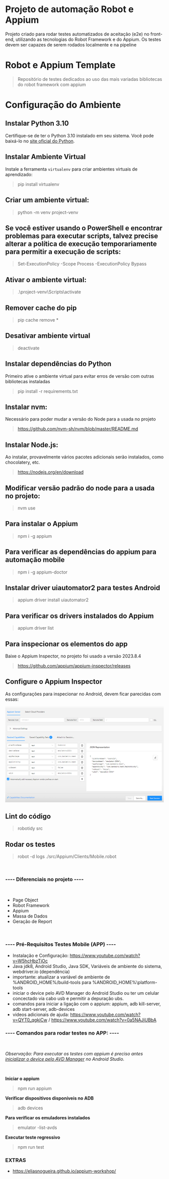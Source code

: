 # Projeto de automação Robot e Appium
Projeto criado para rodar testes automatizados de aceitação (e2e) no front-end, utilizando as tecnologias do Robot Framework e do Appium. Os testes devem ser capazes de serem rodados localmente e na pipeline


# Robot e Appium Template
> Repositório de testes dedicados ao uso das mais variadas bibliotecas do robot framework com appium

# Configuração do Ambiente

## Instalar Python 3.10

Certifique-se de ter o Python 3.10 instalado em seu sistema. Você pode baixá-lo no [site oficial do Python](https://www.python.org/).

## Instalar Ambiente Virtual

Instale a ferramenta `virtualenv` para criar ambientes virtuais de aprendizado:

> pip install virtualenv

## Criar um ambiente virtual:
> python -m venv project-venv

## Se você estiver usando o PowerShell e encontrar problemas para executar scripts, talvez precise alterar a política de execução temporariamente para permitir a execução de scripts:
> Set-ExecutionPolicy -Scope Process -ExecutionPolicy Bypass

## Ativar o ambiente virtual:
> .\project-venv\Scripts\activate

## Remover cache do pip
> pip cache remove *

## Desativar ambiente virtual
> deactivate

## Instalar dependências do Python
Primeiro ative o ambiente virtual para evitar erros de versão com outras bibliotecas instaladas
> pip install -r requirements.txt

## Instalar nvm:
Necessário para poder mudar a versão do Node para a usada no projeto
> https://github.com/nvm-sh/nvm/blob/master/README.md

## Instalar Node.js:
Ao instalar, provavelmente vários pacotes adicionais serão instalados, como chocolatery, etc.
> https://nodejs.org/en/download

## Modificar versão padrão do node para a usada no projeto:
> nvm use

## Para instalar o Appium
> npm i -g appium

## Para verificar as dependências do appium para automação mobile
> npm i -g appium-doctor

## Instalar driver uiautomator2 para testes Android
> appium driver install uiautomator2

## Para verificar os drivers instalados do Appium
> appium driver list

## Para inspecionar os elementos do app
Baixe o Appium Inspector, no projeto foi usado a versão 2023.8.4
> https://github.com/appium/appium-inspector/releases

## Configure o Appium Inspector
As configurações para inspecionar no Android, devem ficar parecidas com essas:

<img src="./documentation/inspector.png" alt="Appium Inspector Config" />

## Lint do código
> robotidy src

## Rodar os testes
> robot -d logs ./src/Appium/Clients/Mobile.robot

<br/>

### ---- Diferenciais no projeto ----
<br/>

- Page Object
- Robot Framework
- Appium
- Massa de Dados
- Geração de Report

<br/>

### ---- Pré-Requisitos Testes Mobile (APP) ----
- Instalação e Configuração: https://www.youtube.com/watch?v=W5hcHbzTjOc
- Java jdk8, Android Studio, Java SDK, Variáveis de ambiente do sistema, webdriver.io (dependência)
- importante: atualizar a variável de ambiente de %ANDROID_HOME%/build-tools para %ANDROID_HOME%\platform-tools
- iniciar o device pelo AVD Manager do Android Studio ou ter um celular concectado via cabo usb e permitir a depuração ubs.
- comandos para iniciar a ligação com o appium: appium, adb kill-server, adb start-server, adb-devices
- videos adicionais de ajuda: https://www.youtube.com/watch?v=QYT0_qgkiCw / https://www.youtube.com/watch?v=0a5NAJjUBbA

### ---- Comandos para rodar testes no APP: ----

<br/>

*Observação: Para executar os testes com appium é preciso antes <u>inicializar o device pelo AVD Manager</u> no Android Studio.*

<br/>

**Iniciar o appium**
> npm run appium

**Verificar dispositivos disponíveis no ADB**
> adb devices

**Para verificar os emuladores instalados**
> emulator -list-avds

**Executar teste regressivo**
> npm run test

### EXTRAS
- https://eliasnogueira.github.io/appium-workshop/
